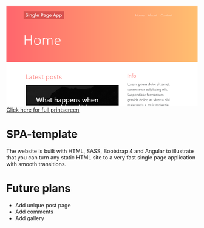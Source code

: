 ![Printscreen](https://raw.githubusercontent.com/GHVMZ/SPA-template/master/thumb.png)
[Click here for full printscreen](https://raw.githubusercontent.com/GHVMZ/SPA-template/master/printscreen.png)

# SPA-template
The website is built with HTML, SASS, Bootstrap 4 and Angular to illustrate that you can turn any static HTML site to a very fast single page application with smooth transitions.

# Future plans
- Add unique post page
- Add comments
- Add gallery
